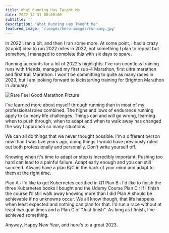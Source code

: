 ```yaml
---
title: What Running Has Taught Me
date: 2022-12-31 00:00:00
subtitle: ''
description: "What Running Has Taught Me"
featured_image: '/images/hero-images/running.jpg'
---
```

In 2022 I ran a bit, and then I ran some more. At some point, I had a crazy (stupid) idea to run 2022 miles in 2022, not something I plan to repeat but somehow, I managed to complete this with six days to spare.

Running accounts for a lot of 2022's highlights. I've run countless training runs with friends, managed my first sub-4 Marathon, first ultra marathon and first trail Marathon. I won't be committing to quite as many races in 2023, but I am looking forward to kickstarting training for Brighton Marathon in January.

![Rare Feel Good Marathon Picture]({{site.url}}//images/posts/running.jpg) 

I've learned more about myself through running than in most of my professional roles combined. The highs and lows of endurance running apply to so many life challenges. Things can and will go wrong, learning when to push through, when to adapt and when to walk away has changed the way I approach so many situations. 

We can all do things that we never thought possible. I'm a different person now than I was five years ago, doing things I would have previously ruled out both professionally and personally, Don't write yourself off.

Knowing when it's time to adapt or stop is incredibly important. Pushing too hard can lead to a painful failure. Adapt early enough and you can still succeed. Always have a plan B/C in the back of your mind and adapt to them at the right time. 

Plan A : I'd like to get Kubernetes certified in Q1
Plan B : I'd like to finish the three Kubernetes books I bought and the Udemy Course
Plan C : If I finish the course I'll still walk away knowing more than I did
Plan A should be achievable if no unknowns occur. We all know though, that life happens when least expected and nothing can plan for that. I'd run a race without at least two goal times and a Plan C of "Just finish". As long as I finish, I've achieved something. 

Anyway, Happy New Year, and here's to a great 2023. 
